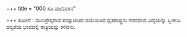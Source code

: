 +++
title = "000 ಸೂ ಮುನಿವರನ"

+++
ಸೂಚನೆ : ಮುನಿಶ್ರೇಷ್ಠರಾದ ಸನತ್ಸುಜಾತರ ದಯೆಯಿಂದ ಧೃತರಾಷ್ಟ್ರನು ಗಹನವಾದ ವಿದ್ಯೆಯನ್ನು ಸ್ವೀಕರಿಸಿ ಧನ್ಯತೆಯ ಭಾವದಲ್ಲಿ ರಾತ್ರಿಯನ್ನು ಕಳೆದನು.